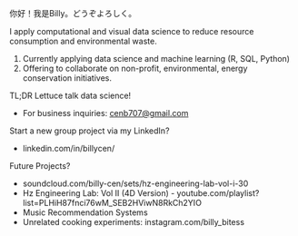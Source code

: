 你好！我是Billy。どうぞよろしく。

I apply computational and visual data science to reduce resource consumption and environmental waste.
  1) Currently applying data science and machine learning (R, SQL, Python)
  2) Offering to collaborate on non-profit, environmental, energy conservation initiatives.

TL;DR Lettuce talk data science!



- For business inquiries: cenb707@gmail.com

Start a new group project via my LinkedIn? 
- linkedin.com/in/billycen/

Future Projects? 
- soundcloud.com/billy-cen/sets/hz-engineering-lab-vol-i-30
- Hz Engineering Lab: Vol II (4D Version) - youtube.com/playlist?list=PLHiH87fnci76wM_SEB2HViwN8RkCh2YIO 
- Music Recommendation Systems
- Unrelated cooking experiments: instagram.com/billy_bitess

<!---
bcen707/bcen707 is a ✨ special ✨ repository because its `README.md` (this file) appears on your GitHub profile.
You can click the Preview link to take a look at your changes.
--->
